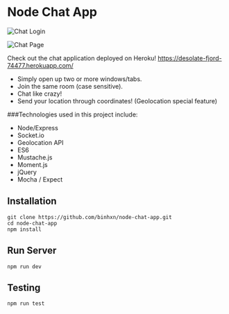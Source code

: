 # Node Chat App

![Chat Login](http://i.imgur.com/W6xGZra.png)

![Chat Page](http://i.imgur.com/6LIBqwy.png)

Check out the chat application deployed on Heroku! https://desolate-fjord-74477.herokuapp.com/
  - Simply open up two or more windows/tabs.
  - Join the same room (case sensitive).
  - Chat like crazy!
  - Send your location through coordinates! (Geolocation special feature)

###Technologies used in this project include:

  - Node/Express
  - Socket.io
  - Geolocation API
  - ES6
  - Mustache.js
  - Moment.js
  - jQuery
  - Mocha / Expect


## Installation

	git clone https://github.com/binhxn/node-chat-app.git
	cd node-chat-app
	npm install

## Run Server

	npm run dev

## Testing

	npm run test
	

